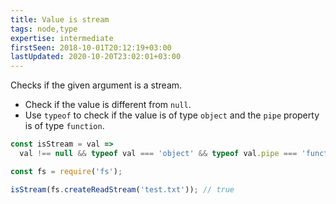 ```yaml
---
title: Value is stream
tags: node,type
expertise: intermediate
firstSeen: 2018-10-01T20:12:19+03:00
lastUpdated: 2020-10-20T23:02:01+03:00
---
```


Checks if the given argument is a stream.

- Check if the value is different from `null`.
- Use `typeof` to check if the value is of type `object` and the `pipe` property is of type `function`.

```js
const isStream = val =>
  val !== null && typeof val === 'object' && typeof val.pipe === 'function';
```

```js
const fs = require('fs');

isStream(fs.createReadStream('test.txt')); // true
```
